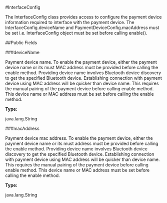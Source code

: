 #InterfaceConfig

The InterfaceConfig class provides access to configure the payment device information required to interface with the payment device. 
 The InterfaceConfig.deviceName and PaymentDeviceConfig.macAddress must be set i.e. InterfaceConfig object must be set before calling enable().

##Public Fields

###deviceName

Payment device name. To enable the payment device, either the payment device name or its must MAC address must be provided before calling the enable method.
 Providing device name involves Bluetooth device discovery to get the specified Bluetooth device.
 Establishing connection with payment device using MAC address will be quicker than device name.
 This requires the manual pairing of the payment device before calling enable method.
 This device name or MAC address must be set before calling the enable method.

**Type:**

java.lang.String

###macAddress

Payment device mac address. To enable the payment device, either the payment device name or its must address must be provided before calling the enable method.
 Providing device name involves Bluetooth device discovery to get the specified Bluetooth device.
 Establishing connection with payment device using MAC address will be quicker than device name.
 This requires the manual pairing of the payment device before calling enable method.
 This device name or MAC address must be set before calling the enable method.

**Type:**

java.lang.String

